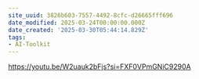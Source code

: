 ```yaml
---
site_uuid: 3826b603-7557-4492-8cfc-d26665fff696
date_modified: 2025-03-24T00:00:00.000Z
date_created: '2025-03-30T05:44:14.829Z'
tags:
- AI-Toolkit
---
```




https://youtu.be/W2uauk2bFjs?si=FXF0VPmGNiC9290A